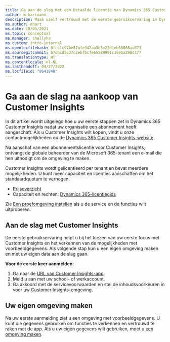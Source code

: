 ```yaml
---
title: Ga aan de slag met een betaalde licentie van Dynamics 365 Customer Insights
author: m-hartmann
description: Maak uzelf vertrouwd met de eerste gebruikservaring in Dynamics 365 Customer Insights en verken de mogelijkheden ervan.
ms.author: mhart
ms.date: 10/05/2021
ms.topic: conceptual
ms.manager: shellyha
ms.custom: intro-internal
ms.openlocfilehash: 8fcc1c97be87afe942aa3b5e23d1eb68008aa873
ms.sourcegitcommit: b7dbcd5627c2ebfbcfe65589991c159ba290d377
ms.translationtype: HT
ms.contentlocale: nl-NL
ms.lasthandoff: 04/27/2022
ms.locfileid: "8641848"
---
```

# <a name="get-started-after-purchasing-customer-insights"></a>Ga aan de slag na aankoop van Customer Insights

In dit artikel wordt uitgelegd hoe u uw eerste stappen zet in Dynamics 365 Customer Insights nadat uw organisatie een abonnement heeft aangeschaft. Als u Customer Insights wilt kopen, vindt u onze contactmogelijkheden op de [Dynamics 365 Customer Insights-website](https://dynamics.microsoft.com/ai/customer-insights/). 

Na aanschaf van een abonnementslicentie voor Customer Insights, ontvangt de globale beheerder van de Microsoft 365-tenant een e-mail die hen uitnodigt om de omgeving te maken. 

Customer Insights wordt gelicentieerd per tenant en bevat meerdere mogelijkheden. U kunt meer capaciteit en licenties aanschaffen om het standaardquotum te verhogen. 
- [Prijsoverzicht](https://dynamics.microsoft.com/ai/customer-insights/pricing/)
- Capaciteit en rechten: [Dynamics 365-licentiegids](https://go.microsoft.com/fwlink/?LinkId=866544)

Zie [Een proefomgeving instellen](trial-signup.md) als u de service en de functies wilt uitproberen.

## <a name="start-with-customer-insights"></a>Aan de slag met Customer Insights

De eerste gebruikservaring helpt u bij het kiezen van uw eerste focus met Customer Insights en het verkennen van de mogelijkheden met voorbeeldgegevens. Als volgende stap kun u een eigen omgeving maken en met uw eigen data aan de slag gaan.

**Voor de eerste keer aanmelden**:

1. Ga naar de [URL van Customer Insights-app](https://home.ci.ai.dynamics.com).
1. Meld u aan met uw school- of werkaccount. 
1. Ga akkoord met de servicevoorwaarden en stel de inhoudsvoorkeuren in voor uw Customer Insights-omgeving.

## <a name="create-your-own-environment"></a>Uw eigen omgeving maken

Na uw eerste aanmelding ziet u een omgeving met voorbeeldgegevens. U kunt die gegevens gebruiken om functies te verkennen en vertrouwd te raken met de app. Als u uw eigen gegevens wilt gebruiken, moet u [een omgeving maken](create-environment.md).